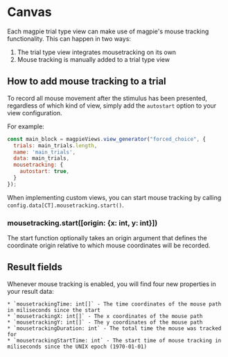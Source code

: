 # Canvas

Each magpie trial type view can make use of magpie's mouse tracking functionality. This can happen in two ways:

1. The trial type view integrates mousetracking on its own
2. Mouse tracking is manually added to a trial type view

## How to add mouse tracking to a trial

To record all mouse movement after the stimulus has been presented, regardless of which kind of view, simply add the `autostart` option to your view configuration.

For example:

```js
const main_block = magpieViews.view_generator("forced_choice", {
  trials: main_trials.length,
  name: 'main_trials',
  data: main_trials,
  mousetracking: {
    autostart: true,
  }
});
```

When implementing custom views, you can start mouse tracking by calling `config.data[CT].mousetracking.start()`.

### mousetracking.start([origin: {x: int, y: int}])
The start function optionally takes an origin argument that defines the coordinate origin relative to which mouse coordinates will be recorded.

## Result fields
Whenever mouse tracking is enabled, you will find four new properties in your result data:

    * `mousetrackingTime: int[]` - The time coordinates of the mouse path in miliseconds since the start
    * `mousetrackingX: int[]` - The x coordinates of the mouse path
    * `mousetrackingY: int[]` - The y coordinates of the mouse path
    * `mousetrackingDuration: int` - The total time the mouse was tracked for
    * `mousetrackingStartTime: int` - The start time of mouse tracking in miliseconds since the UNIX epoch (1970-01-01)
